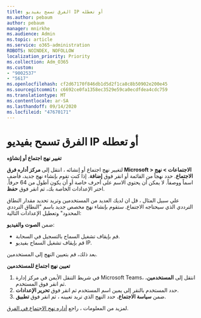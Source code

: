```yaml
---
title: الفرق تسمح بفيديو IP أو تعطله
ms.author: pebaum
author: pebaum
manager: mnirkhe
ms.audience: Admin
ms.topic: article
ms.service: o365-administration
ROBOTS: NOINDEX, NOFOLLOW
localization_priority: Priority
ms.collection: Adm_O365
ms.custom:
- "9002537"
- "5617"
ms.openlocfilehash: cf2d67170f846db1d5d2f1ca8c8b50902e200e45
ms.sourcegitcommit: c6692ce0fa1358ec3529e59ca0ecdfdea4cdc759
ms.translationtype: MT
ms.contentlocale: ar-SA
ms.lasthandoff: 09/14/2020
ms.locfileid: "47670171"
---
```

# <a name="teams-allow-or-disable-ip-video"></a>الفرق تسمح بفيديو IP أو تعطله

**تغيير نهج اجتماع أو إنشاؤه**

لتغيير نهج اجتماع أو إنشائه ، انتقل إلى **مركز أداره فرق Microsoft > الاجتماعات > نهج الاجتماع**. حدد نهجاً من القائمة أو انقر فوق **إضافة**. إذا كنت تقوم بإنشاء نهج جديد، فأضف اسماً ووصفاً. لا يمكن أن يحتوي الاسم على أحرف خاصة أو أن يكون أطول من 64 حرفاً. اختر الإعدادات الخاصة بك، ثم انقر فوق **حفظ**.

علي سبيل المثال ، قل ان لديك العديد من المستخدمين وتريد تحديد مقدار النطاق الترددي الذي سيحتاجه الاجتماع. ستقوم بإنشاء نهج مخصص جديد باسم "النطاق الترددي المحدود" وتعطيل الإعدادات التالية:

ضمن **الصوت والفيديو**:

- قم بإيقاف تشغيل السماح بالتسجيل في السحابة.
- قم بإيقاف تشغيل السماح بفيديو IP.

بعد ذلك، قم بتعيين النهج إلى المستخدمين.

**تعيين نهج اجتماع للمستخدمين**

1. في شريط التنقل الأيمن في مركز إدارة Microsoft Teams، انتقل إلى **المستخدمين**، ثم انقر فوق المستخدم.
2. حدد المستخدم بالنقر إلى يمين اسم المستخدم ثم انقر فوق **تحرير الإعدادات**.
3. ضمن **سياسة الاجتماع**، حدد النهج الذي تريد تعيينه ، ثم انقر فوق **تطبيق**.

لمزيد من المعلومات ، راجع [أداره نهج الاجتماع في الفرق](https://docs.microsoft.com/microsoftteams/meeting-policies-in-teams).
